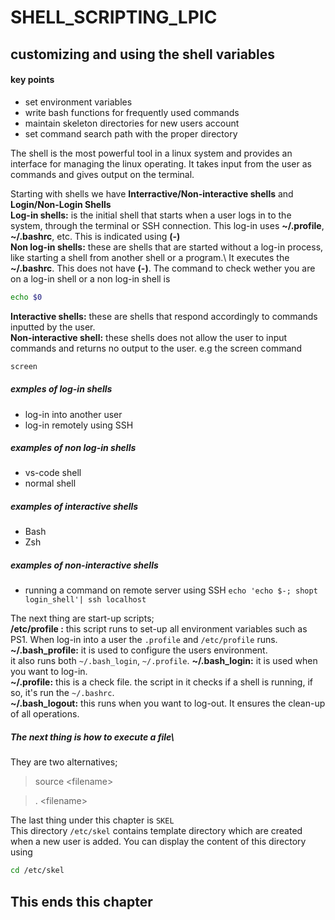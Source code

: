 # SHELL_SCRIPTING_LPIC
  ## customizing and using the shell variables
  #### key points
   - set environment variables
   - write bash functions for frequently used commands 
   - maintain skeleton directories for new users account
   - set command search path with the proper directory

The shell is the most powerful tool in a linux system and provides an interface for managing the linux operating.
It takes input from the user as commands and gives output on the terminal.

Starting with shells we have **Interractive/Non-interactive shells** and **Login/Non-Login Shells**\
**Log-in shells:** is the initial shell that starts when a user logs in to the system, through the terminal or SSH connection.
This log-in uses **~/.profile**, **~/.bashrc**, etc. This is indicated using **(-)**\
**Non log-in shells:** these are shells that are started without a log-in process, like starting a shell from another shell or a program.\ 
It executes the **~/.bashrc**. This does not have **(-)**. 
The command to check wether you are on a log-in shell or a non log-in shell is
```bash
echo $0
```
**Interactive shells:** these are shells that respond accordingly to commands inputted by the user.\
**Non-interactive shell:** these shells does not allow the user to input commands and returns  no output to the user.
e.g the screen command
```bash
screen
```
##### exmples of log-in shells
- log-in into another user
- log-in remotely using SSH
##### examples of non log-in shells
- vs-code shell
- normal shell
##### examples of interactive shells
- Bash
- Zsh
##### examples of non-interactive shells
- running a command on remote server using SSH
`echo 'echo $-; shopt login_shell'| ssh localhost`

The next thing are start-up scripts;\
**/etc/profile :** this script runs to set-up all environment variables such as PS1.
When log-in into a user the `.profile` and `/etc/profile` runs.\
**~/.bash_profile:** it is used to configure the users environment.\
it also runs both `~/.bash_login`, `~/.profile`.
**~/.bash_login:** it is used when you want to log-in.\
**~/.profile:** this is a check file. the script in it checks if a shell is running, if so, it's run the `~/.bashrc`.\
**~/.bash_logout:** this runs when you want to log-out. It ensures the clean-up of all operations. 

##### The next thing is how to execute a file\
They are two alternatives;
> source \<filename\>

> . \<filename\>

The last thing under this chapter is `SKEL`\
This directory `/etc/skel` contains template directory which are created when a new user is added.
You can display the content of this directory using 
```bash
cd /etc/skel
```
## This ends this chapter
